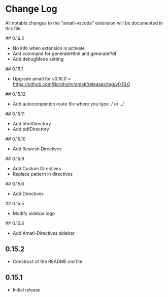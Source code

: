 # Change Log

All notable changes to the "amatl-vscode" extension will be documented in this file.

## 0.16.2

- No info when extension is activate
- Add command for generateHtml and generatePdf
- Add debugMode setting

## 0.16.1

- Upgrade amatl for v0.16.0 = https://github.com/Bornholm/amatl/releases/tag/v0.16.0

## 0.15.12

- Add autocompletion route file where you type ./ or ../

## 0.15.11

- Add htmlDirectory
- Add pdfDirectory

## 0.15.10

- Add Resresh Directives

## 0.15.9

- Add Custom Directives
- Replace pattern in directives

## 0.15.6

- Add Directives

## 0.15.5

- Modify sidebar logo

## 0.15.3

- Add Amatl-Directives sidebar

## 0.15.2

- Construct of the README.md file

## 0.15.1

- Initial release